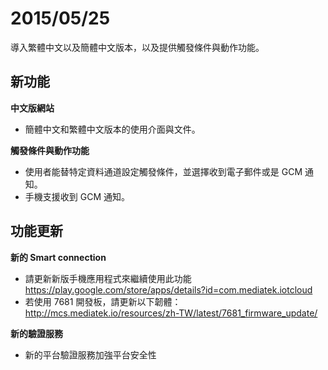 # 2015/05/25

導入繁體中文以及簡體中文版本，以及提供觸發條件與動作功能。

## 新功能

**中文版網站**

* 簡體中文和繁體中文版本的使用介面與文件。

**觸發條件與動作功能**

* 使用者能替特定資料通道設定觸發條件，並選擇收到電子郵件或是 GCM 通知。
* 手機支援收到 GCM 通知。

## 功能更新

**新的 Smart connection**

* 請更新新版手機應用程式來繼續使用此功能 https://play.google.com/store/apps/details?id=com.mediatek.iotcloud
* 若使用 7681 開發板，請更新以下韌體： http://mcs.mediatek.io/resources/zh-TW/latest/7681_firmware_update/

**新的驗證服務**
* 新的平台驗證服務加強平台安全性
